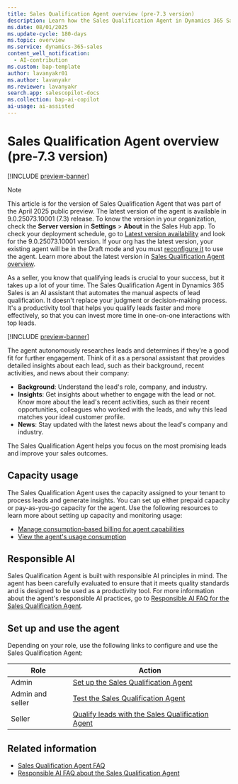 ```yaml
---
title: Sales Qualification Agent overview (pre-7.3 version)
description: Learn how the Sales Qualification Agent in Dynamics 365 Sales can be your personal assistant in qualifying leads and improving sales outcomes.
ms.date: 08/01/2025
ms.update-cycle: 180-days
ms.topic: overview
ms.service: dynamics-365-sales
content_well_notification:
  - AI-contribution
ms.custom: bap-template
author: lavanyakr01
ms.author: lavanyakr
ms.reviewer: lavanyakr
search.app: salescopilot-docs
ms.collection: bap-ai-copilot
ai-usage: ai-assisted
---
```


# Sales Qualification Agent overview (pre-7.3 version)

[!INCLUDE [preview-banner](~/../shared-content/shared/preview-includes/preview-banner.md)]

> [!NOTE]
> This article is for the version of Sales Qualification Agent that was part of the April 2025 public preview. The latest version of the agent is available in 9.0.25073.10001 (7.3) release. To know the version in your organization, check the **Server version** in **Settings** > **About** in the Sales Hub app. To check your deployment schedule, go to [Latest version availability](/dynamics365/released-versions/dynamics365sales#latest-version-availability) and look for the 9.0.25073.10001 version. If your org has the latest version, your existing agent will be in the Draft mode and you must [reconfigure it](upgrade-sales-qualification-agent.md) to use the agent. Learn more about the latest version in [Sales Qualification Agent overview](sales-qualification-agent.md).

As a seller, you know that qualifying leads is crucial to your success, but it takes up a lot of your time. The Sales Qualification Agent in Dynamics 365 Sales is an AI assistant that automates the manual aspects of lead qualification. It doesn't replace your judgment or decision-making process. It's a productivity tool that helps you qualify leads faster and more effectively, so that you can invest more time in one-on-one interactions with top leads.

[!INCLUDE [preview-banner](~/../shared-content/shared/preview-includes/preview-note-d365.md)]

The agent autonomously researches leads and determines if they're a good fit for further engagement. Think of it as a personal assistant that provides detailed insights about each lead, such as their background, recent activities, and news about their company:

- **Background**: Understand the lead's role, company, and industry.
- **Insights**: Get insights about whether to engage with the lead or not. Know more about the lead's recent activities, such as their recent opportunities, colleagues who worked with the leads, and why this lead matches your ideal customer profile.
- **News**: Stay updated with the latest news about the lead's company and industry.

The Sales Qualification Agent helps you focus on the most promising leads and improve your sales outcomes.

## Capacity usage

The Sales Qualification Agent uses the capacity assigned to your tenant to process leads and generate insights. You can set up either prepaid capacity or pay-as-you-go capacity for the agent. Use the following resources to learn more about setting up capacity and monitoring usage: 

- [Manage consumption-based billing for agent capabilities](copilot-consumption-based-billing.md)
- [View the agent's usage consumption](configure-sales-qualification-agent-43.md#view-the-agents-usage-consumption)

## Responsible AI

Sales Qualification Agent is built with responsible AI principles in mind. The agent has been carefully evaluated to ensure that it meets quality standards and is designed to be used as a productivity tool. For more information about the agent's responsible AI practices, go to [Responsible AI FAQ for the Sales Qualification Agent](faqs-sales-qualification-agent.md).

## Set up and use the agent

Depending on your role, use the following links to configure and use the Sales Qualification Agent:

| Role | Action |
|------|--------|
| Admin | [Set up the Sales Qualification Agent](configure-sales-qualification-agent-43.md) |
| Admin and seller | [Test the Sales Qualification Agent](test-sales-qualification-agent-43.md) |
| Seller | [Qualify leads with the Sales Qualification Agent](use-sales-qualification-agent-43.md) |

## Related information

- [Sales Qualification Agent FAQ](sales-qualification-agent-faq-43.md)
- [Responsible AI FAQ about the Sales Qualification Agent](faqs-sales-qualification-agent-43.md)
